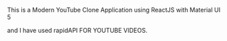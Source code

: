 This is a Modern YouTube Clone Application
using ReactJS with Material UI 5

and I have used rapidAPI FOR YOUTUBE VIDEOS.



